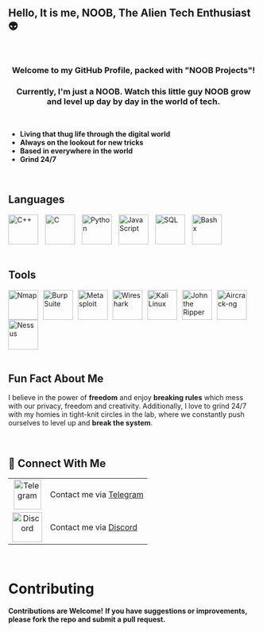 ## Hello, It is me, NOOB, The Alien Tech Enthusiast 👽

<br>

<div align="center"> 
    <h3><b>Welcome to my GitHub Profile, packed with "NOOB Projects"!</b></h3> 
    <h3><b>Currently, I'm just a NOOB. Watch this little guy NOOB grow and level up day by day in the world of tech.</b></h3>
</div>

<br>

- **Living that thug life through the digital world** 
- **Always on the lookout for new tricks**
- **Based in everywhere in the world**
- **Grind 24/7** 

<br>

## Languages
<div>
    <img src="https://upload.wikimedia.org/wikipedia/commons/1/18/ISO_C%2B%2B_Logo.svg" alt="C++" width="60" height="60"
    style="margin-right: 10px;">
    <img src="https://upload.wikimedia.org/wikipedia/commons/1/19/C_Logo.png" alt="C" width="60" height="60" style="margin-right: 10px;">
    <img src="https://upload.wikimedia.org/wikipedia/commons/3/31/Python-logo.png" alt="Python" width="60" height="60" style="margin-right: 10px;">
    <img src="https://upload.wikimedia.org/wikipedia/commons/9/99/Unofficial_JavaScript_logo_2.svg" alt="JavaScript" width="60" height="60" style="margin-right: 10px;">
    <img src="https://upload.wikimedia.org/wikipedia/commons/d/d7/Sql_data_base_with_logo.svg" alt="SQL" width="60" height="60" style="margin-right: 10px;">
    <img src="https://upload.wikimedia.org/wikipedia/commons/4/4b/Bash_Logo_Colored.svg" alt="Bashx" width="60" height="60" style="margin-right: 10px;">
</div>

<br>

## Tools
<div style="display: flex; align-items: center; flex-wrap: wrap;">
    <img src="https://nmap.org/images/sitelogo.png" alt="Nmap" width="60" height="60" style="margin-right: 10px;">
    <img src="https://upload.wikimedia.org/wikipedia/commons/b/bf/Burpsuite_logo.png" alt="Burp Suite" width="60" height="60" style="margin-right: 10px;">
    <img src="https://upload.wikimedia.org/wikipedia/commons/thumb/0/08/Logo_metasploit.png/180px-Logo_metasploit.png" alt="Metasploit" width="60" height="60" style="margin-right: 10px;">
    <img src="https://upload.wikimedia.org/wikipedia/commons/thumb/d/df/Wireshark_icon.svg/640px-Wireshark_icon.svg.png" alt="Wireshark" width="60" height="60" style="margin-right: 10px;">
    <img src="https://upload.wikimedia.org/wikipedia/commons/2/2b/Kali-dragon-icon.svg" alt="Kali Linux" width="60" height="60" style="margin-right: 10px;">
    <img src="https://www.kali.org/tools/john/images/john-logo.svg" alt="John the Ripper" width="60" height="60" style="margin-right: 10px;">
    <img src="https://www.aircrack-ng.org/resources/aircrack-ng-new-logo.jpg" alt="Aircrack-ng" width="60" height="60" style="margin-right: 10px;">
    <img src="https://upload.wikimedia.org/wikipedia/commons/c/c1/Nessus-Professional-FullColor-RGB.svg" alt="Nessus" width="60" height="60">
</div>

<br>

## Fun Fact About Me
I believe in the power of **freedom** and enjoy **breaking rules** which mess with our privacy, freedom and creativity.
Additionally, I love to grind 24/7 with my homies in tight-knit circles in the lab, where we constantly push ourselves to level up and **break the system**.

<br>

## 💬 Connect With Me
<table>
    <tr>
        <td align="center">
            <img src="https://upload.wikimedia.org/wikipedia/commons/8/82/Telegram_logo.svg" alt="Telegram" width="55" height="60">
        </td>
        <td> 
            <span>Contact me via <a href="https://t.me/JustNOOB05"> Telegram </a></span>
        </td>
    </tr>
    <tr>
        <td align="center">
            <img src="https://www.freepnglogos.com/uploads/discord-logo-png/discord-logo-logodownload-download-logotipos-1.png" alt="Discord" width="60" height="60">
        </td>
        <td>
            <span> Contact me via <a href="https://discord.com/users/1079344691440517120"> Discord </a></span>
        </td>
    </tr>
</table>

<br>

# Contributing 
**Contributions are Welcome!** 
**If you have suggestions or improvements, please fork the repo and submit a pull request.**
